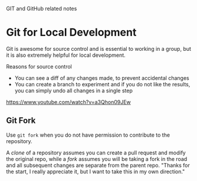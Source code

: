 GIT and GitHub related notes

# Git for Local Development
Git is awesome for source control and is essential to working in a group, but it is also extremely helpful for local development.

Reasons for source control 
* You can see a diff of any changes made, to prevent accidental changes
* You can create a branch to experiment and if you do not like the results, you can simply undo all changes in a single step

https://www.youtube.com/watch?v=a3Qhon09JEw



## Git Fork
Use `git fork` when you do not have permission to contribute to the repository.

A *clone* of a repository assumes you can create a pull request and modify the original repo, while a *fork* assumes you will be taking a fork in the road and all subsequent changes are separate from the parent repo. "Thanks for the start, I really appreciate it, but I want to take this in my own direction."
